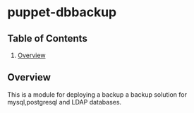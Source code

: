 # puppet-dbbackup

## Table of Contents

1. [Overview](#overview)

## Overview

This is a module for deploying a backup a backup solution for mysql,postgresql and LDAP databases.
